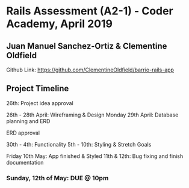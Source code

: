 # Rails Assessment (A2-1) - Coder Academy, April 2019
## Juan Manuel Sanchez-Ortiz & Clementine Oldfield

Github Link:
https://github.com/ClementineOldfield/barrio-rails-app


## Project Timeline

26th: Project idea approval

26th - 28th April: Wireframing & Design
Monday 29th April: Database planning and ERD

ERD approval

30th - 4th: Functionality 
5th - 10th: Styling & Stretch Goals

Friday 10th May: App finished & Styled
11th & 12th: Bug fixing and finish documentation

### Sunday, 12th of May: DUE @ 10pm

